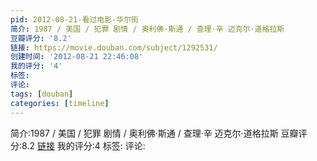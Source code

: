 ```yaml
---
pid: 2012-08-21-看过电影-华尔街
简介: 1987 / 美国 / 犯罪 剧情 / 奥利佛·斯通 / 查理·辛 迈克尔·道格拉斯
豆瓣评分: '8.2'
链接: https://movie.douban.com/subject/1292531/
创建时间: '2012-08-21 22:46:08'
我的评分: '4'
标签:
评论:
tags: [douban]
categories: [timeline]
---
```

简介:1987 / 美国 / 犯罪 剧情 / 奥利佛·斯通 / 查理·辛 迈克尔·道格拉斯
豆瓣评分:8.2
[链接](https://movie.douban.com/subject/1292531/)
我的评分:4
标签:
评论:

